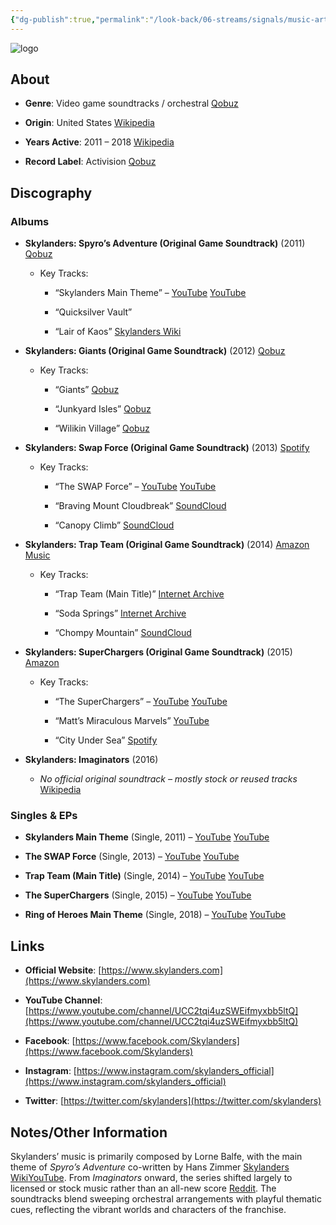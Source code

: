 ```yaml
---
{"dg-publish":true,"permalink":"/look-back/06-streams/signals/music-artists/skylanders-music/","tags":["#MusicArtist"],"noteIcon":"","created":"2025-08-28T23:54:14.200+02:00","updated":"2025-04-28T17:19:30.594+02:00"}
---
```



<img src="/img/MALOGO/Skylanders.png" alt="logo" class="round-img round-img-200">

## About

- **Genre**: Video game soundtracks / orchestral [Qobuz](https://www.qobuz.com/us-en/album/skylanders-spyros-adventure-original-game-soundtrack-hans-zimmer-lorne-balfe/zkvlmm9qbgipb?utm_source=chatgpt.com)
    
- **Origin**: United States [Wikipedia](https://en.wikipedia.org/wiki/Skylanders?utm_source=chatgpt.com)
    
- **Years Active**: 2011 – 2018 [Wikipedia](https://en.wikipedia.org/wiki/Skylanders?utm_source=chatgpt.com)
    
- **Record Label**: Activision [Qobuz](https://www.qobuz.com/us-en/album/skylanders-spyros-adventure-original-game-soundtrack-hans-zimmer-lorne-balfe/zkvlmm9qbgipb?utm_source=chatgpt.com)
    

## Discography

### Albums

- **Skylanders: Spyro’s Adventure (Original Game Soundtrack)** (2011) [Qobuz](https://www.qobuz.com/us-en/album/skylanders-spyros-adventure-original-game-soundtrack-hans-zimmer-lorne-balfe/zkvlmm9qbgipb?utm_source=chatgpt.com)
    
    - Key Tracks:
        
        - “Skylanders Main Theme” – [YouTube](https://www.youtube.com/watch?v=L3iu9LEipmo) [YouTube](https://m.youtube.com/watch?v=L3iu9LEipmo&utm_source=chatgpt.com)
            
        - “Quicksilver Vault”
            
        - “Lair of Kaos” [Skylanders Wiki](https://skylanders.fandom.com/wiki/Cloudbreak_Islands?utm_source=chatgpt.com)
            
- **Skylanders: Giants (Original Game Soundtrack)** (2012) [Qobuz](https://www.qobuz.com/us-en/album/skylanders-giants-original-game-soundtrack-lorne-balfe/y10dsdy7qwv7b?utm_source=chatgpt.com)
    
    - Key Tracks:
        
        - “Giants” [Qobuz](https://www.qobuz.com/us-en/album/skylanders-giants-original-game-soundtrack-lorne-balfe/y10dsdy7qwv7b?utm_source=chatgpt.com)
            
        - “Junkyard Isles” [Qobuz](https://www.qobuz.com/us-en/album/skylanders-giants-original-game-soundtrack-lorne-balfe/y10dsdy7qwv7b?utm_source=chatgpt.com)
            
        - “Wilikin Village” [Qobuz](https://www.qobuz.com/us-en/album/skylanders-giants-original-game-soundtrack-lorne-balfe/y10dsdy7qwv7b?utm_source=chatgpt.com)
            
- **Skylanders: Swap Force (Original Game Soundtrack)** (2013) [Spotify](https://open.spotify.com/album/4wC4J7nhVsFr1WgUKVTYV2?utm_source=chatgpt.com)
    
    - Key Tracks:
        
        - “The SWAP Force” – [YouTube](https://www.youtube.com/watch?v=Mal7edxxuN0) [YouTube](https://www.youtube.com/watch?v=Mal7edxxuN0&utm_source=chatgpt.com)
            
        - “Braving Mount Cloudbreak” [SoundCloud](https://soundcloud.com/lorne-balfe-official/sets/skylanders-swap-force-original?utm_source=chatgpt.com)
            
        - “Canopy Climb” [SoundCloud](https://soundcloud.com/lorne-balfe-official/sets/skylanders-swap-force-original?utm_source=chatgpt.com)
            
- **Skylanders: Trap Team (Original Game Soundtrack)** (2014) [Amazon Music](https://music.amazon.com/albums/B08PC4PD2V?utm_source=chatgpt.com)
    
    - Key Tracks:
        
        - “Trap Team (Main Title)” [Internet Archive](https://archive.org/details/sttost?utm_source=chatgpt.com)
            
        - “Soda Springs” [Internet Archive](https://archive.org/details/sttost?utm_source=chatgpt.com)
            
        - “Chompy Mountain” [SoundCloud](https://soundcloud.com/lorne-balfe-official/sets/skylanders-trap-team-original?utm_source=chatgpt.com)
            
- **Skylanders: SuperChargers (Original Game Soundtrack)** (2015) [Amazon](https://www.amazon.com/Skylanders-SuperChargers-Original-Game-Soundtrack/dp/B08PC72J2P?utm_source=chatgpt.com)
    
    - Key Tracks:
        
        - “The SuperChargers” – [YouTube](https://www.youtube.com/watch?v=QiTN8f4M6Qs) [YouTube](https://www.youtube.com/watch?v=QiTN8f4M6Qs&utm_source=chatgpt.com)
            
        - “Matt’s Miraculous Marvels” [YouTube](https://www.youtube.com/playlist?list=OLAK5uy_mubTH5WARuxjEzhWOr1IGk6B-FKGG_wmU&utm_source=chatgpt.com)
            
        - “City Under Sea” [Spotify](https://open.spotify.com/track/3Za9vDM4poaeKUVPzPAask?utm_source=chatgpt.com)
            
- **Skylanders: Imaginators** (2016)
    
    - _No official original soundtrack – mostly stock or reused tracks_ [Wikipedia](https://en.wikipedia.org/wiki/Skylanders%3A_Imaginators?utm_source=chatgpt.com)
        

### Singles & EPs

- **Skylanders Main Theme** (Single, 2011) – [YouTube](https://www.youtube.com/watch?v=L3iu9LEipmo) [YouTube](https://m.youtube.com/watch?v=L3iu9LEipmo&utm_source=chatgpt.com)
    
- **The SWAP Force** (Single, 2013) – [YouTube](https://www.youtube.com/watch?v=Mal7edxxuN0) [YouTube](https://www.youtube.com/watch?v=Mal7edxxuN0&utm_source=chatgpt.com)
    
- **Trap Team (Main Title)** (Single, 2014) – [YouTube](https://www.youtube.com/watch?v=kUGglJh3W-I) [YouTube](https://www.youtube.com/watch?v=kUGglJh3W-I&utm_source=chatgpt.com)
    
- **The SuperChargers** (Single, 2015) – [YouTube](https://www.youtube.com/watch?v=QiTN8f4M6Qs) [YouTube](https://www.youtube.com/watch?v=QiTN8f4M6Qs&utm_source=chatgpt.com)
    
- **Ring of Heroes Main Theme** (Single, 2018) – [YouTube](https://www.youtube.com/watch?v=DfgCwN_Py1k) [YouTube](https://m.youtube.com/watch?v=DfgCwN_Py1k&utm_source=chatgpt.com)
    

## Links

- **Official Website**: [https://www.skylanders.com](https://www.skylanders.com)
    
- **YouTube Channel**: [https://www.youtube.com/channel/UCC2tqi4uzSWEifmyxbb5ltQ](https://www.youtube.com/channel/UCC2tqi4uzSWEifmyxbb5ltQ)
    
- **Facebook**: [https://www.facebook.com/Skylanders](https://www.facebook.com/Skylanders)
    
- **Instagram**: [https://www.instagram.com/skylanders_official](https://www.instagram.com/skylanders_official)
    
- **Twitter**: [https://twitter.com/skylanders](https://twitter.com/skylanders)
    

## Notes/Other Information

Skylanders’ music is primarily composed by Lorne Balfe, with the main theme of _Spyro’s Adventure_ co-written by Hans Zimmer [Skylanders Wiki](https://skylanders.fandom.com/wiki/Skylanders%3A_Spyro%27s_Adventure_%28The_Official_Orchestral_Score%29?utm_source=chatgpt.com)[YouTube](https://www.youtube.com/watch?v=0WucwmxH9wE&utm_source=chatgpt.com). From _Imaginators_ onward, the series shifted largely to licensed or stock music rather than an all-new score [Reddit](https://www.reddit.com/r/skylanders/comments/5g9oes/skylanders_imaginators_sountrack/?utm_source=chatgpt.com). The soundtracks blend sweeping orchestral arrangements with playful thematic cues, reflecting the vibrant worlds and characters of the franchise.